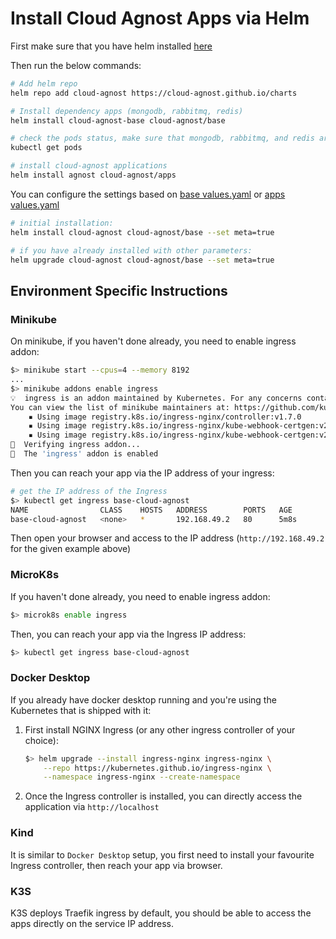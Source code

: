 # Install Cloud Agnost Apps via Helm

First make sure that you have helm installed [here](https://helm.sh/docs/intro/install/)

Then run the below commands:

```bash
# Add helm repo
helm repo add cloud-agnost https://cloud-agnost.github.io/charts

# Install dependency apps (mongodb, rabbitmq, redis)
helm install cloud-agnost-base cloud-agnost/base

# check the pods status, make sure that mongodb, rabbitmq, and redis are running:
kubectl get pods

# install cloud-agnost applications
helm install agnost cloud-agnost/apps
```

You can configure the settings based on [base values.yaml](https://github.com/cloud-agnost/charts/blob/master/base/values.yaml) or [apps values.yaml](ttps://github.com/cloud-agnost/charts/blob/master/apps/values.yaml)

```bash
# initial installation:
helm install cloud-agnost cloud-agnost/base --set meta=true

# if you have already installed with other parameters:
helm upgrade cloud-agnost cloud-agnost/base --set meta=true
```

## Environment Specific Instructions

### Minikube

On minikube, if you haven't done already, you need to enable ingress addon:

```bash
$> minikube start --cpus=4 --memory 8192
...
$> minikube addons enable ingress
💡  ingress is an addon maintained by Kubernetes. For any concerns contact minikube on GitHub.
You can view the list of minikube maintainers at: https://github.com/kubernetes/minikube/blob/master/OWNERS
    ▪ Using image registry.k8s.io/ingress-nginx/controller:v1.7.0
    ▪ Using image registry.k8s.io/ingress-nginx/kube-webhook-certgen:v20230312-helm-chart-4.5.2-28-g66a760794
    ▪ Using image registry.k8s.io/ingress-nginx/kube-webhook-certgen:v20230312-helm-chart-4.5.2-28-g66a760794
🔎  Verifying ingress addon...
🌟  The 'ingress' addon is enabled
```

Then you can reach your app via the IP address of your ingress:

```bash
# get the IP address of the Ingress
$> kubectl get ingress base-cloud-agnost
NAME                CLASS    HOSTS   ADDRESS        PORTS   AGE
base-cloud-agnost   <none>   *       192.168.49.2   80      5m8s
```

Then open your browser and access to the IP address (`http://192.168.49.2` for the given example above)

### MicroK8s

If you haven't done already, you need to enable ingress addon:

```bash
$> microk8s enable ingress
```

Then, you can reach your app via the Ingress IP address:

```bash
$> kubectl get ingress base-cloud-agnost
```

### Docker Desktop

If you already have docker desktop running and you're using the Kubernetes that is shipped with it:

 1. First install NGINX Ingress (or any other ingress controller of your choice):

    ```bash
    $> helm upgrade --install ingress-nginx ingress-nginx \
        --repo https://kubernetes.github.io/ingress-nginx \
        --namespace ingress-nginx --create-namespace
    ```

 2. Once the Ingress controller is installed, you can directly access the application via `http://localhost`

### Kind

It is similar to `Docker Desktop` setup, you first need to install your favourite Ingress controller, then reach your app via browser.

### K3S

K3S deploys Traefik ingress by default, you should be able to access the apps directly on the service IP address.
